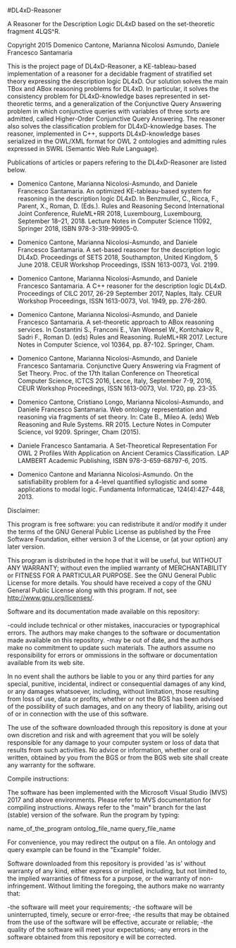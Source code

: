 #DL4xD-Reasoner

A Reasoner for the Description Logic DL4xD based on the set-theoretic fragment 4LQS^R.

Copyright 2015 Domenico Cantone, Marianna Nicolosi Asmundo, Daniele Francesco Santamaria

This is the project page of DL4xD-Reasoner, a KE-tableau-based implementation of a reasoner for a decidable fragment of stratified set theory expressing the description logic DL4xD. Our solution solves the main TBox and ABox reasoning problems for DL4xD. In particular, it solves the consistency problem for DL4xD-knowledge bases represented in set-theoretic terms, and a generalization of the Conjunctive
Query Answering problem in which conjunctive queries with variables of three sorts are admitted, called Higher-Order Conjunctive Query Answering. The reasoner also solves the classification problem for DL4xD-knowledge bases. The reasoner, implemented in C++, supports DL4xD-knowledge bases serialized in the OWL/XML format for OWL 2 ontologies and admitting rules expressed in SWRL (Semantic Web Rule Language).

Publications of articles or papers refering to the DL4xD-Reasoner are listed below.

- Domenico Cantone, Marianna Nicolosi-Asmundo, and Daniele Francesco Santamaria. An optimized KE-tableau-based system for reasoning in the description logic DL4xD. In Benzmuller, C., Ricca, F., Parent, X., Roman, D. (Eds.). Rules and Reasoning Second International Joint Conference, RuleML+RR 2018, Luxembourg, Luxembourg, September 18–21, 2018. Lecture Notes in Computer Science 11092, Springer 2018, ISBN 978-3-319-99905-0.

- Domenico Cantone, Marianna Nicolosi-Asmundo, and Daniele Francesco Santamaria. A set-based reasoner for the description logic DL4xD. Proceedings of SETS 2018, Southampton, United Kingdom, 5 June 2018. CEUR Workshop Proceedings, ISSN 1613-0073, Vol. 2199.

- Domenico Cantone, Marianna Nicolosi-Asmundo, and Daniele Francesco Santamaria. A C++ reasoner for the description logic DL4xD. Proceedings of CILC 2017, 26-29 September 2017, Naples, Italy. CEUR Workshop Proceedings, ISSN 1613-0073, Vol. 1949, pp. 276-280.

- Domenico Cantone, Marianna Nicolosi-Asmundo, and Daniele Francesco Santamaria. A set-theoretic approach to ABox reasoning services. In Costantini S., Franconi E., Van Woensel W., Kontchakov R., Sadri F., Roman D. (eds) Rules and Reasoning. RuleML+RR 2017. Lecture Notes in Computer Science, vol 10364, pp. 87-102. Springer, Cham.

- Domenico Cantone, Marianna Nicolosi-Asmundo, and Daniele Francesco Santamaria. Conjunctive Query Answering via Fragment of Set Theory. Proc. of the 17th Italian Conference on Theoretical Computer Science, ICTCS 2016, Lecce, Italy, September 7-9, 2016, CEUR Workshop Proceedings, ISSN 1613-0073, Vol. 1720, pp. 23-35.

- Domenico Cantone, Cristiano Longo, Marianna Nicolosi-Asmundo, and Daniele Francesco Santamaria. Web ontology representation and reasoning via fragments of set theory. In: Cate B., Mileo A. (eds) Web Reasoning and Rule Systems. RR 2015. Lecture Notes in Computer Science, vol 9209. Springer, Cham (2015).

- Daniele Francesco Santamaria. A Set-Theoretical Representation For OWL 2 Profiles With Application on Ancient Ceramics Classification. LAP LAMBERT Academic Publishing, ISBN 978-3-659-68797-6, 2015.

- Domenico Cantone and Marianna Nicolosi-Asmundo. On the satisfiability problem for a 4-level quantified syllogistic and some applications to modal logic. Fundamenta Informaticae, 124(4):427-448, 2013.



Disclaimer:

This program is free software: you can redistribute it and/or modify it under the terms of the GNU General Public License as published by the Free Software Foundation, either version 3 of the License, or (at your option) any later version.

This program is distributed in the hope that it will be useful, but WITHOUT ANY WARRANTY; without even the implied warranty of MERCHANTABILITY or FITNESS FOR A PARTICULAR PURPOSE. See the GNU General Public License for more details. You should have received a copy of the GNU General Public License along with this program. If not, see http://www.gnu.org/licenses/.


Software and its documentation made available on this repository:

-could include technical or other mistakes, inaccuracies or typographical errors. The authors may make changes to the software or documentation made available on this repository. -may be out of date, and the authors make no commitment to update such materials. The authors assume no responsibility for errors or ommissions in the software or documentation available from its web site.

In no event shall the authors be liable to you or any third parties for any special, punitive, incidental, indirect or consequential damages of any kind, or any damages whatsoever, including, without limitation, those resulting from loss of use, data or profits, whether or not the BGS has been advised of the possibility of such damages, and on any theory of liability, arising out of or in connection with the use of this software.

The use of the software downloaded through this repository is done at your own discretion and risk and with agreement that you will be solely responsible for any damage to your computer system or loss of data that results from such activities. No advice or information, whether oral or written, obtained by you from the BGS or from the BGS web site shall create any warranty for the software.

Compile instructions:

The software has been implemented with the Microsoft Visual Studio (MVS) 2017 and above environments. Please refer to MVS documentation for compiling instructions.  Always refer to the "main" branch for the last (stable) version of the sofware. Run the program by typing: 

name_of_the_program ontolog_file_name query_file_name

For convenience, you may redirect the output on a file. An ontology and query example can be found in the "Example" folder.

Software downloaded from this repository is provided 'as is' without warranty of any kind, either express or implied, including, but not limited to, the implied warranties of fitness for a purpose, or the warranty of non-infringement. Without limiting the foregoing, the authors make no warranty that:

-the software will meet your requirements; -the software will be uninterrupted, timely, secure or error-free; -the results that may be obtained from the use of the software will be effective, accurate or reliable; -the quality of the software will meet your expectations; -any errors in the software obtained from this repository e will be corrected.
